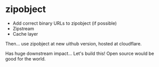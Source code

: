 # zipobject

- Add correct binary URLs to zipobject (if possible)
- Zipstream
- Cache layer

Then... use zipobject at new uithub version, hosted at cloudflare.

Has huge downstream impact... Let's build this! Open source would be good for the world.
